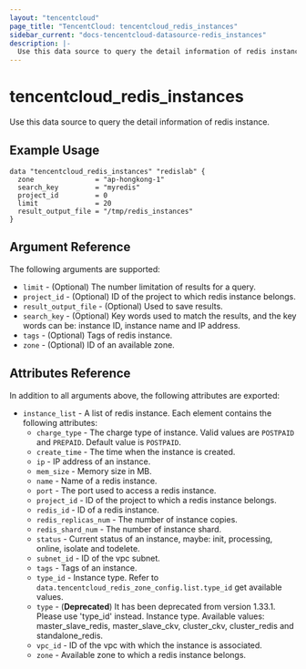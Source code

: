 ```yaml
---
layout: "tencentcloud"
page_title: "TencentCloud: tencentcloud_redis_instances"
sidebar_current: "docs-tencentcloud-datasource-redis_instances"
description: |-
  Use this data source to query the detail information of redis instance.
---
```


# tencentcloud_redis_instances

Use this data source to query the detail information of redis instance.

## Example Usage

```hcl
data "tencentcloud_redis_instances" "redislab" {
  zone               = "ap-hongkong-1"
  search_key         = "myredis"
  project_id         = 0
  limit              = 20
  result_output_file = "/tmp/redis_instances"
}
```

## Argument Reference

The following arguments are supported:

* `limit` - (Optional) The number limitation of results for a query.
* `project_id` - (Optional) ID of the project to which redis instance belongs.
* `result_output_file` - (Optional) Used to save results.
* `search_key` - (Optional) Key words used to match the results, and the key words can be: instance ID, instance name and IP address.
* `tags` - (Optional) Tags of redis instance.
* `zone` - (Optional) ID of an available zone.

## Attributes Reference

In addition to all arguments above, the following attributes are exported:

* `instance_list` - A list of redis instance. Each element contains the following attributes:
  * `charge_type` - The charge type of instance. Valid values are `POSTPAID` and `PREPAID`. Default value is `POSTPAID`.
  * `create_time` - The time when the instance is created.
  * `ip` - IP address of an instance.
  * `mem_size` - Memory size in MB.
  * `name` - Name of a redis instance.
  * `port` - The port used to access a redis instance.
  * `project_id` - ID of the project to which a redis instance belongs.
  * `redis_id` - ID of a redis instance.
  * `redis_replicas_num` - The number of instance copies.
  * `redis_shard_num` - The number of instance shard.
  * `status` - Current status of an instance, maybe: init, processing, online, isolate and todelete.
  * `subnet_id` - ID of the vpc subnet.
  * `tags` - Tags of an instance.
  * `type_id` - Instance type. Refer to `data.tencentcloud_redis_zone_config.list.type_id` get available values.
  * `type` - (**Deprecated**) It has been deprecated from version 1.33.1. Please use 'type_id' instead. Instance type. Available values: master_slave_redis, master_slave_ckv, cluster_ckv, cluster_redis and standalone_redis.
  * `vpc_id` - ID of the vpc with which the instance is associated.
  * `zone` - Available zone to which a redis instance belongs.


